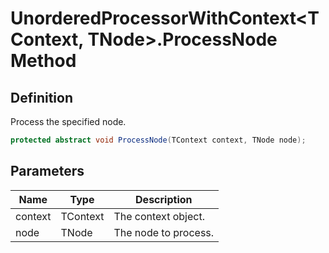 # UnorderedProcessorWithContext&lt;TContext, TNode&gt;.ProcessNode Method
## Definition

Process the specified node.

```c#
protected abstract void ProcessNode(TContext context, TNode node);
```

## Parameters

| Name | Type | Description |
| ---- | ---- | ----------- |
| context | TContext | The context object. |
| node | TNode | The node to process. |

